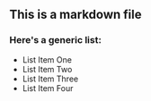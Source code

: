 ﻿## This is a markdown file

### Here's a generic list:

* List Item One
* List Item Two
* List Item Three
* List Item Four
